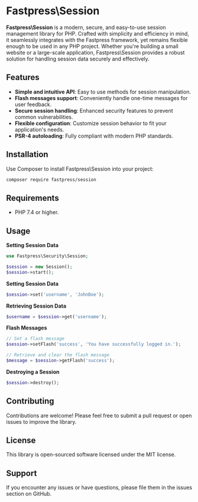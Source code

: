 # Fastpress\Session

**Fastpress\Session** is a modern, secure, and easy-to-use session management library for PHP. Crafted with simplicity and efficiency in mind, it seamlessly integrates with the Fastpress framework, yet remains flexible enough to be used in any PHP project. Whether you're building a small website or a large-scale application, Fastpress\Session provides a robust solution for handling session data securely and effectively.

## Features

- **Simple and intuitive API**: Easy to use methods for session manipulation.
- **Flash messages support**: Conveniently handle one-time messages for user feedback.
- **Secure session handling**: Enhanced security features to prevent common vulnerabilities.
- **Flexible configuration**: Customize session behavior to fit your application's needs.
- **PSR-4 autoloading**: Fully compliant with modern PHP standards.

## Installation

Use Composer to install Fastpress\Session into your project:

```bash
composer require fastpress/session
```
## Requirements
- PHP 7.4 or higher.

## Usage
**Setting Session Data**
```php
use Fastpress\Security\Session;

$session = new Session();
$session->start();
```

**Setting Session Data**
```php
$session->set('username', 'JohnDoe');
```

**Retrieving Session Data**
```php
$username = $session->get('username');
```

**Flash Messages**
```php
// Set a flash message
$session->setFlash('success', 'You have successfully logged in.');

// Retrieve and clear the flash message
$message = $session->getFlash('success');
```

**Destroying a Session**
```php
$session->destroy();
```

## Contributing
Contributions are welcome! Please feel free to submit a pull request or open issues to improve the library.


## License
This library is open-sourced software licensed under the MIT license.

## Support
If you encounter any issues or have questions, please file them in the issues section on GitHub.


